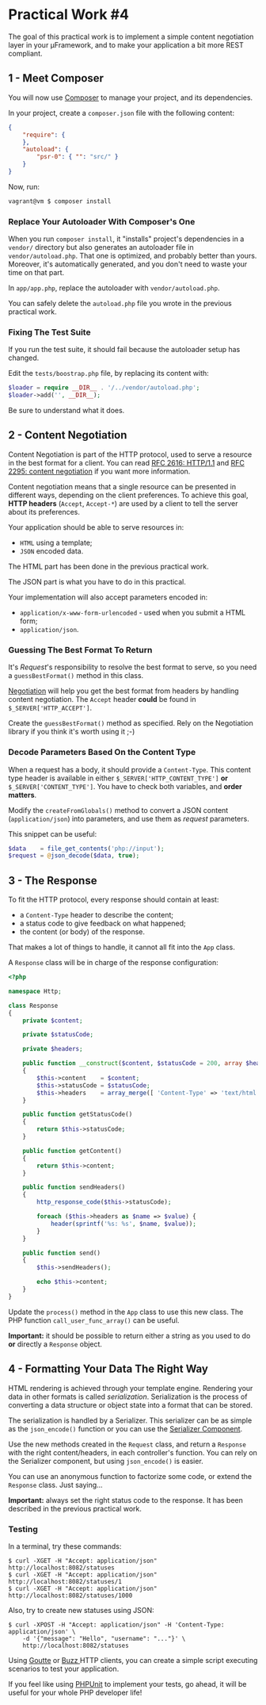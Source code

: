 Practical Work #4
=================

The goal of this practical work is to implement a simple content negotiation
layer in your &micro;Framework, and to make your application a bit more REST
compliant.

1 - Meet Composer
-----------------

You will now use [Composer](http://getcomposer.org) to manage your project, and
its dependencies.

In your project, create a `composer.json` file with the following content:

```json
{
    "require": {
    },
    "autoload": {
        "psr-0": { "": "src/" }
    }
}
```

Now, run:

```bash
vagrant@vm $ composer install
```

### Replace Your Autoloader With Composer's One

When you run `composer install`, it "installs" project's dependencies in a
`vendor/` directory but also generates an autoloader file in
`vendor/autoload.php`. That one is optimized, and probably better than yours.
Moreover, it's automatically generated, and you don't need to waste your time on
that part.

In `app/app.php`, replace the autoloader with `vendor/autoload.php`.

You can safely delete the `autoload.php` file you wrote in the previous
practical work.

### Fixing The Test Suite

If you run the test suite, it should fail because the autoloader setup has
changed.

Edit the `tests/boostrap.php` file, by replacing its content with:

``` php
$loader = require __DIR__ . '/../vendor/autoload.php';
$loader->add('', __DIR__);
```

Be sure to understand what it does.


2 - Content Negotiation
-----------------------

Content Negotiation is part of the HTTP protocol, used to serve a resource in
the best format for a client. You can read [RFC 2616:
HTTP/1.1](http://pretty-rfc.herokuapp.com/RFC2616) and [RFC 2295: content
negotiation](http://pretty-rfc.herokuapp.com/RFC2295) if you want more
information.

Content negotiation means that a single resource can be presented in different
ways, depending on the client preferences. To achieve this goal, **HTTP
headers** (`Accept`, `Accept-*`) are used by a client to tell the server about
its preferences.

Your application should be able to serve resources in:

* `HTML` using a template;
* `JSON` encoded data.

The HTML part has been done in the previous practical work.

The JSON part is what you have to do in this practical.

Your implementation will also accept parameters encoded in:

* `application/x-www-form-urlencoded` - used when you submit a HTML form;
* `application/json`.

### Guessing The Best Format To Return

It's _Request_'s responsibility to resolve the best format to serve, so you need
a `guessBestFormat()` method in this class.

[Negotiation](https://github.com/willdurand/negotiation) will help you get the
best format from headers by handling content negotiation. The `Accept` header
**could** be found in `$_SERVER['HTTP_ACCEPT']`.

Create the `guessBestFormat()` method as specified. Rely on the Negotiation
library if you think it's worth using it ;-)

### Decode Parameters Based On the Content Type

When a request has a body, it should provide a `Content-Type`.  This content
type header is available in either `$_SERVER['HTTP_CONTENT_TYPE']` **or**
`$_SERVER['CONTENT_TYPE']`. You have to check both variables, and **order
matters**.

Modify the `createFromGlobals()` method to convert a JSON content
(`application/json`) into parameters, and use them as _request_ parameters.

This snippet can be useful:

``` php
$data    = file_get_contents('php://input');
$request = @json_decode($data, true);
```


3 - The Response
----------------

To fit the HTTP protocol, every response should contain at least:

* a `Content-Type` header to describe the content;
* a status code to give feedback on what happened;
* the content (or body) of the response.

That makes a lot of things to handle, it cannot all fit into the `App` class.

A `Response` class will be in charge of the response configuration:

```php
<?php

namespace Http;

class Response
{
    private $content;

    private $statusCode;

    private $headers;

    public function __construct($content, $statusCode = 200, array $headers = [])
    {
        $this->content    = $content;
        $this->statusCode = $statusCode;
        $this->headers    = array_merge([ 'Content-Type' => 'text/html' ], $headers);
    }

    public function getStatusCode()
    {
        return $this->statusCode;
    }

    public function getContent()
    {
        return $this->content;
    }

    public function sendHeaders()
    {
        http_response_code($this->statusCode);

        foreach ($this->headers as $name => $value) {
            header(sprintf('%s: %s', $name, $value));
        }
    }

    public function send()
    {
        $this->sendHeaders();

        echo $this->content;
    }
}
```

Update the `process()` method in the `App` class to use this new class. The PHP
function `call_user_func_array()` can be useful.

**Important:** it should be possible to return either a string as you used to do
**or** directly a `Response` object.


4 - Formatting Your Data The Right Way
--------------------------------------

HTML rendering is achieved through your template engine. Rendering your data in
other formats is called _serialization_. Serialization is the process of
converting a data structure or object state into a format that can be stored.

The serialization is handled by a Serializer. This serializer can be as simple
as the `json_encode()` function or you can use the [Serializer
Component](http://symfony.com/doc/current/components/serializer.html).

Use the new methods created in the `Request` class, and return a `Response` with
the right content/headers, in each controller's function. You can rely on the
Serializer component, but using `json_encode()` is easier.

You can use an anonymous function to factorize some code, or extend the
`Response` class. Just saying...

**Important:** always set the right status code to the response. It has been
described in the previous practical work.

### Testing

In a terminal, try these commands:

    $ curl -XGET -H "Accept: application/json" http://localhost:8082/statuses
    $ curl -XGET -H "Accept: application/json" http://localhost:8082/statuses/1
    $ curl -XGET -H "Accept: application/json" http://localhost:8082/statuses/1000

Also, try to create new statuses using JSON:

    $ curl -XPOST -H "Accept: application/json" -H 'Content-Type: application/json' \
        -d '{"message": "Hello", "username": "..."}' \
        http://localhost:8082/statuses

Using [Goutte](https://github.com/fabpot/Goutte) or [Buzz
](https://github.com/kriswallsmith/Buzz) HTTP clients, you can create a simple
script executing scenarios to test your application.

If you feel like using [PHPUnit](http://phpunit.de/) to implement your tests, go
ahead, it will be useful for your whole PHP developer life!
